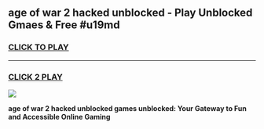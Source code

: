 
## age of war 2 hacked unblocked - Play Unblocked Gmaes & Free #u19md
<h3>
<a href="https://news.freeplayer.one?title=age_of_war_2_hacked_unblocked&ref=24F">CLICK TO PLAY</a></h3>
<hr>

<h3>
<a href="https://news.freeplayer.one?title=age_of_war_2_hacked_unblocked&ref=24F">CLICK 2 PLAY</a>
  
</h3>

<a href="https://news.freeplayer.one?title=age_of_war_2_hacked_unblocked&ref=24F/"><img src="https://clearcache.store/games.png"></a>


**age of war 2 hacked unblocked games unblocked: Your Gateway to Fun and Accessible Online Gaming**

